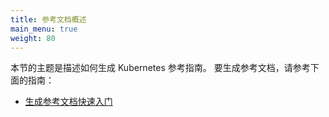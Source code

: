 ```yaml
---
title: 参考文档概述
main_menu: true
weight: 80
---
```


<!--
title: Reference docs overview
main_menu: true
weight: 80
-->

<!--
The topics in this section document how to generate the Kubernetes
reference guides.

To build the reference documentation, see the following guide:

* [Generating Reference Documentation Quickstart](/docs/contribute/generate-ref-docs/quickstart/)
-->

本节的主题是描述如何生成 Kubernetes 参考指南。
要生成参考文档，请参考下面的指南：

* [生成参考文档快速入门](/zh-cn/docs/contribute/generate-ref-docs/quickstart/)

